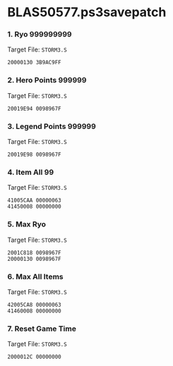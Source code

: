# BLAS50577.ps3savepatch

### 1. Ryo 999999999

Target File: `STORM3.S`

```
20000130 3B9AC9FF
```

### 2. Hero Points 999999

Target File: `STORM3.S`

```
20019E94 0098967F
```

### 3. Legend Points 999999

Target File: `STORM3.S`

```
20019E98 0098967F
```

### 4. Item All 99

Target File: `STORM3.S`

```
41005CAA 00000063
41450008 00000000
```

### 5. Max Ryo

Target File: `STORM3.S`

```
2001C818 0098967F
20000130 0098967F
```

### 6. Max All Items

Target File: `STORM3.S`

```
42005CA8 00000063
41460008 00000000
```

### 7. Reset Game Time

Target File: `STORM3.S`

```
2000012C 00000000
```

